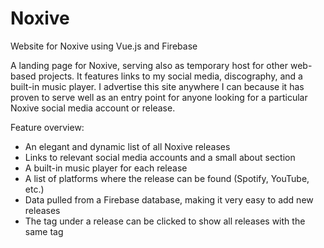 # Noxive
Website for Noxive using Vue.js and Firebase

A landing page for Noxive, serving also as temporary host for other web-based projects. It features links to my social media, discography, and a built-in music player. I advertise this site anywhere I can because it has proven to serve well as an entry point for anyone looking for a particular Noxive social media account or release.

Feature overview:
- An elegant and dynamic list of all Noxive releases
- Links to relevant social media accounts and a small about section
- A built-in music player for each release
- A list of platforms where the release can be found (Spotify, YouTube, etc.)
- Data pulled from a Firebase database, making it very easy to add new releases
- The tag under a release can be clicked to show all releases with the same tag
